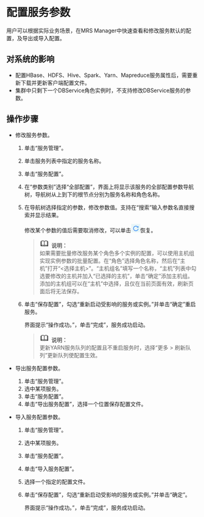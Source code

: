 # 配置服务参数<a name="ZH-CN_TOPIC_0174499422"></a>

用户可以根据实际业务场景，在MRS Manager中快速查看和修改服务默认的配置，及导出或导入配置。

## 对系统的影响<a name="zh-cn_topic_0035251702_section43521686191035"></a>

-   配置HBase、HDFS、Hive、Spark、Yarn、Mapreduce服务属性后，需要重新下载并更新客户端配置文件。
-   集群中只剩下一个DBService角色实例时，不支持修改DBService服务的参数。

## 操作步骤<a name="zh-cn_topic_0035251702_section3663617191025"></a>

-   修改服务参数。
    1.  单击“服务管理”。
    2.  单击服务列表中指定的服务名称。
    3.  单击“服务配置”。
    4.  在“参数类别”选择“全部配置”，界面上将显示该服务的全部配置参数导航树，导航树从上到下的根节点分别为服务名称和角色名称。
    5.  在导航树选择指定的参数，修改参数值。支持在“搜索”输入参数名直接搜索并显示结果。

        修改某个参数的值后需要取消修改，可以单击![](figures/icon_mrs_cancel.jpg)恢复。

        >![](public_sys-resources/icon-note.gif) **说明：**   
        >如果需要批量修改服务某个角色多个实例的配置，可以使用主机组实现实例参数的批量配置。在“角色”选择角色名称，然后在“主机”打开“<选择主机\>”。“主机组名”填写一个名称，“主机”列表中勾选要修改的主机并加入“已选择的主机”，单击“确定”添加主机组。添加的主机组可以在“主机”中选择，且仅在当前页面有效，刷新页面后将无法保存。  

    6.  单击“保存配置”，勾选“重新启动受影响的服务或实例。”并单击“确定”重启服务。

        界面提示“操作成功。”，单击“完成”，服务成功启动。

        >![](public_sys-resources/icon-note.gif) **说明：**   
        >更新YARN服务队列的配置且不重启服务时，选择“更多 \> 刷新队列”更新队列使配置生效。  


-   导出服务配置参数。
    1.  单击“服务管理”。
    2.  选中某项服务。
    3.  单击“服务配置”。
    4.  单击“导出服务配置”，选择一个位置保存配置文件。

-   导入服务配置参数。
    1.  单击“服务管理”。
    2.  选中某项服务。
    3.  单击“服务配置”。
    4.  单击“导入服务配置”。
    5.  选择一个指定的配置文件。
    6.  单击“保存配置”，勾选“重新启动受影响的服务或实例。”并单击“确定”。

        界面提示“操作成功。”，单击“完成”，服务成功启动。



